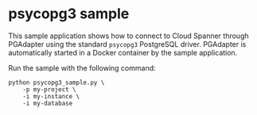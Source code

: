 # psycopg3 sample

This sample application shows how to connect to Cloud Spanner through PGAdapter using
the standard `psycopg3` PostgreSQL driver. PGAdapter is automatically started in a Docker
container by the sample application.

Run the sample with the following command:

```shell
python psycopg3_sample.py \
    -p my-project \
    -i my-instance \
    -i my-database
```
